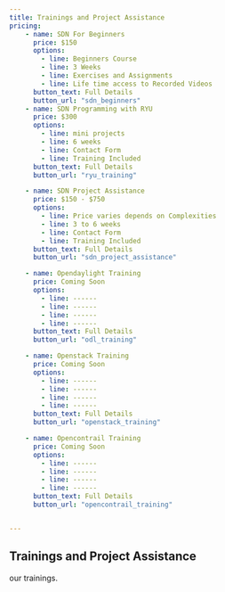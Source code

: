 ```yaml
---
title: Trainings and Project Assistance
pricing:
    - name: SDN For Beginners
      price: $150
      options:
        - line: Beginners Course
        - line: 3 Weeks
        - line: Exercises and Assignments
        - line: Life time access to Recorded Videos
      button_text: Full Details
      button_url: "sdn_beginners"
    - name: SDN Programming with RYU
      price: $300
      options:
        - line: mini projects
        - line: 6 weeks
        - line: Contact Form
        - line: Training Included
      button_text: Full Details
      button_url: "ryu_training"

    - name: SDN Project Assistance
      price: $150 - $750
      options:
        - line: Price varies depends on Complexities
        - line: 3 to 6 weeks
        - line: Contact Form
        - line: Training Included
      button_text: Full Details
      button_url: "sdn_project_assistance"

    - name: Opendaylight Training
      price: Coming Soon
      options:
        - line: ------
        - line: ------
        - line: ------
        - line: ------
      button_text: Full Details
      button_url: "odl_training"

    - name: Openstack Training
      price: Coming Soon
      options:
        - line: ------
        - line: ------
        - line: ------
        - line: ------
      button_text: Full Details
      button_url: "openstack_training"

    - name: Opencontrail Training
      price: Coming Soon
      options:
        - line: ------
        - line: ------
        - line: ------
        - line: ------
      button_text: Full Details
      button_url: "opencontrail_training"


---
```

## Trainings and Project Assistance
our trainings.
